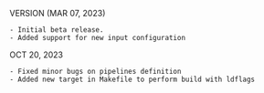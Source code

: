 VERSION (MAR 07, 2023)

    - Initial beta release.
    - Added support for new input configuration

OCT 20, 2023

    - Fixed minor bugs on pipelines definition
    - Added new target in Makefile to perform build with ldflags